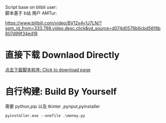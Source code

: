 Script base on blibli user:  
脚本基于 b站 用户 AMTur: 

https://www.bilibili.com/video/BV12x4y1J7LN/?spm_id_from=333.788.video.desc.click&vd_source=d074d0576b6cbd56f8b807d99f34ed18

# 直接下载 Downlaod Directly 
[点击下载脚本程序: Click to download page](./dist/money.exe)



# 自行构建: Build By Yourself

需要 python,pip
以及 tkinter ,pynput,pyinstaller

`pyinstaller.exe --onefile .\money.py`
